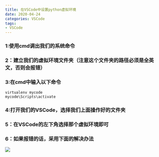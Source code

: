 ```yaml
---
title: 在VSCode中设置python虚拟环境
date: 2020-04-24
categories: VSCode
tags: 
- VSCode
---
```

### 1:使用cmd调出我们的系统命令
### 2：建立我们的虚拟环境文件夹（注意这个文件夹的路径必须是全英文，否则会报错）
### 3:在cmd中输入以下命令
```
virtualenv mycode
mycode\Scripts\activate
``` 
### 4:打开我们的VSCode，选择我们上面操作好的文件夹
### 5：在VSCode的左下角选择那个虚拟环境即可
### 6：如果报错的话，采用下面的解决办法
![](https://gitee.com/justin2/pic/raw/master/20200421110837.png)